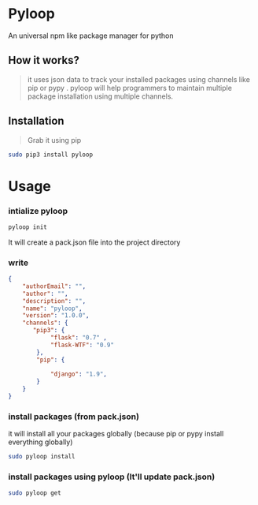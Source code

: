 # Pyloop
An universal npm like package manager for python
## How it works?
> it uses json data to track your installed packages using channels like pip or pypy . pyloop will help programmers to maintain multiple package installation using multiple channels.

## Installation
> Grab it using pip

```bash
sudo pip3 install pyloop
```

# Usage #

### intialize pyloop
```bash
pyloop init
```
It will create a pack.json file into the project directory

### write 
```json
{
    "authorEmail": "",
    "author": "",
    "description": "",
    "name": "pyloop",
    "version": "1.0.0",
    "channels": {
       "pip3": {
            "flask": "0.7" ,
            "flask-WTF": "0.9"
        },
        "pip": {
            
            "django": "1.9",
        }
    }
}
```

### install packages (from pack.json)
it will install all your packages globally (because pip or pypy install everything globally)
```bash
sudo pyloop install
```

### install packages using pyloop (It'll update pack.json)

```bash
sudo pyloop get
```
